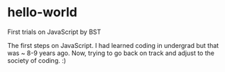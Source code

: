 # hello-world

First trials on JavaScript by BST

The first steps on JavaScript. I had learned coding in undergrad but that was ~ 8-9 years ago. Now, trying to go back on track and adjust to the society of coding. :) 
